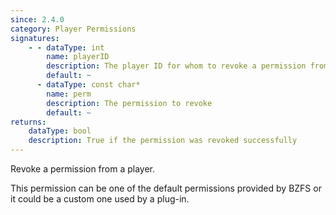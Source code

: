 ```yaml
---
since: 2.4.0
category: Player Permissions
signatures:
    - - dataType: int
        name: playerID
        description: The player ID for whom to revoke a permission from
        default: ~
      - dataType: const char*
        name: perm
        description: The permission to revoke
        default: ~
returns:
    dataType: bool
    description: True if the permission was revoked successfully
---
```


Revoke a permission from a player.

This permission can be one of the default permissions provided by BZFS or it could be a custom one used by a plug-in.
